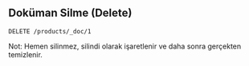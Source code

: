 ## Doküman Silme (Delete)

```http
DELETE /products/_doc/1
```

Not: Hemen silinmez, silindi olarak işaretlenir ve daha sonra gerçekten temizlenir.
